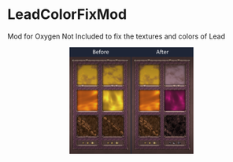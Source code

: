 # LeadColorFixMod
Mod for Oxygen Not Included to fix the textures and colors of Lead

<p align="center">
	<img src="LeadCompare.png" width="50%"/>
</p>